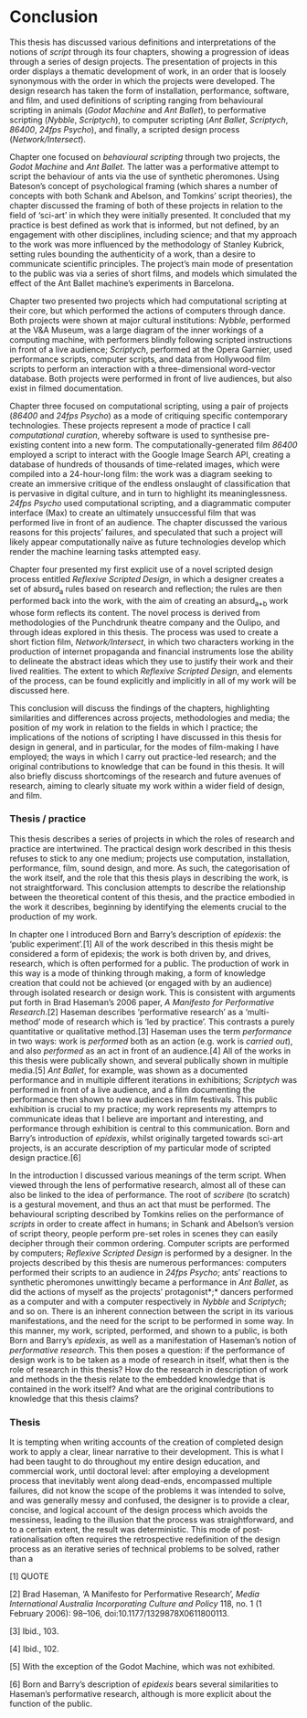 Conclusion 
===========

This thesis has discussed various definitions and interpretations of the notions of *script* through its four chapters, showing a progression of ideas through a series of design projects. The presentation of projects in this order displays a thematic development of work, in an order that is loosely synonymous with the order in which the projects were developed. The design research has taken the form of installation, performance, software, and film, and used definitions of scripting ranging from behavioural scripting in animals (*Godot Machine* and *Ant Ballet*), to performative scripting (*Nybble*, *Scriptych*), to computer scripting (*Ant Ballet*, *Scriptych*, *86400*, *24fps Psycho*), and finally, a scripted design process (*Network/Intersect*).

Chapter one focused on *behavioural scripting* through two projects, the *Godot Machine* and *Ant Ballet*. The latter was a performative attempt to script the behaviour of ants via the use of synthetic pheromones. Using Bateson’s concept of psychological framing (which shares a number of concepts with both Schank and Abelson, and Tomkins’ script theories), the chapter discussed the framing of both of these projects in relation to the field of ‘sci-art’ in which they were initially presented. It concluded that my practice is best defined as work that is informed, but not defined, by an engagement with other disciplines, including science; and that my approach to the work was more influenced by the methodology of Stanley Kubrick, setting rules bounding the authenticity of a work, than a desire to communicate scientific principles. The project’s main mode of presentation to the public was via a series of short films, and models which simulated the effect of the Ant Ballet machine’s experiments in Barcelona.

Chapter two presented two projects which had computational scripting at their core, but which performed the actions of computers through dance. Both projects were shown at major cultural institutions: *Nybble*, performed at the V&A Museum, was a large diagram of the inner workings of a computing machine, with performers blindly following scripted instructions in front of a live audience; *Scriptych*, performed at the Opera Garnier, used performance scripts, computer scripts, and data from Hollywood film scripts to perform an interaction with a three-dimensional word-vector database. Both projects were performed in front of live audiences, but also exist in filmed documentation.

Chapter three focused on computational scripting, using a pair of projects (*86400* and *24fps Psycho*) as a mode of critiquing specific contemporary technologies. These projects represent a mode of practice I call *computational curation*, whereby software is used to synthesise pre-existing content into a new form. The computationally-generated film *86400* employed a script to interact with the Google Image Search API, creating a database of hundreds of thousands of time-related images, which were compiled into a 24-hour-long film: the work was a diagram seeking to create an immersive critique of the endless onslaught of classification that is pervasive in digital culture, and in turn to highlight its meaninglessness. *24fps Psycho* used computational scripting, and a diagrammatic computer interface (Max) to create an ultimately unsuccessful film that was performed live in front of an audience. The chapter discussed the various reasons for this projects’ failures, and speculated that such a project will likely appear computationally naïve as future technologies develop which render the machine learning tasks attempted easy.

Chapter four presented my first explicit use of a novel scripted design process entitled *Reflexive Scripted Design*, in which a designer creates a set of absurd<sub>a</sub> rules based on research and reflection; the rules are then performed back into the work, with the aim of creating an absurd<sub>a+b</sub> work whose form reflects its content. The novel process is derived from methodologies of the Punchdrunk theatre company and the Oulipo, and through ideas explored in this thesis. The process was used to create a short fiction film, *Network/Intersect*, in which two characters working in the production of internet propaganda and financial instruments lose the ability to delineate the abstract ideas which they use to justify their work and their lived realities. The extent to which *Reflexive Scripted Design*, and elements of the process, can be found explicitly and implicitly in all of my work will be discussed here.

This conclusion will discuss the findings of the chapters, highlighting similarities and differences across projects, methodologies and media; the position of my work in relation to the fields in which I practice; the implications of the notions of scripting I have discussed in this thesis for design in general, and in particular, for the modes of film-making I have employed; the ways in which I carry out practice-led research; and the original contributions to knowledge that can be found in this thesis. It will also briefly discuss shortcomings of the research and future avenues of research, aiming to clearly situate my work within a wider field of design, and film.

### Thesis / practice

This thesis describes a series of projects in which the roles of research and practice are intertwined. The practical design work described in this thesis refuses to stick to any one medium; projects use computation, installation, performance, film, sound design, and more. As such, the categorisation of the work itself, and the role that this thesis plays in describing the work, is not straightforward. This conclusion attempts to describe the relationship between the theoretical content of this thesis, and the practice embodied in the work it describes, beginning by identifying the elements crucial to the production of my work.

In chapter one I introduced Born and Barry’s description of *epidexis*: the ‘public experiment’.[1] All of the work described in this thesis might be considered a form of epidexis; the work is both driven by, and drives, research, which is often performed for a public. The production of work in this way is a mode of thinking through making, a form of knowledge creation that could not be achieved (or engaged with by an audience) through isolated research or design work. This is consistent with arguments put forth in Brad Haseman’s 2006 paper, *A Manifesto for Performative Research*.[2] Haseman describes ‘performative research’ as a ‘multi-method’ mode of research which is ‘led by practice’. This contrasts a purely quantitative or qualitative method.[3] Haseman uses the term *performance* in two ways: work is *performed* both as an action (e.g. work is *carried out*), and also *performed* as an act in front of an audience.[4] All of the works in this thesis were publically shown, and several publically shown in multiple media.[5] *Ant Ballet*, for example, was shown as a documented performance and in multiple different iterations in exhibitions; *Scriptych* was performed in front of a live audience, and a film documenting the performance then shown to new audiences in film festivals. This public exhibition is crucial to my practice; my work represents my attemprs to communicate ideas that I believe are important and interesting, and performance through exhibition is central to this communication. Born and Barry’s introduction of *epidexis*, whilst originally targeted towards sci-art projects, is an accurate description of my particular mode of scripted design practice.[6]

In the introduction I discussed various meanings of the term script. When viewed through the lens of performative research, almost all of these can also be linked to the idea of performance. The root of *scribere* (to scratch) is a gestural movement, and thus an act that must be performed. The behavioural scripting described by Tomkins relies on the performance of *scripts* in order to create affect in humans; in Schank and Abelson’s version of script theory, people perform pre-set roles in scenes they can easily decipher through their common ordering. Computer scripts are performed by computers; *Reflexive Scripted Design* is performed by a designer. In the projects described by this thesis are numerous performances: computers performed their scripts to an audience in *24fps Psycho*; ants’ reactions to synthetic pheromones unwittingly became a performance in *Ant Ballet*, as did the actions of myself as the projects’ protagonist*;* dancers performed as a computer and with a computer respectively in *Nybble* and *Scriptych*; and so on. There is an inherent connection between the script in its various manifestations, and the need for the script to be performed in some way. In this manner, my work, scripted, performed, and shown to a public, is both Born and Barry’s *epidexis*, as well as a manifestation of Haseman’s notion of *performative research*. This then poses a question: if the performance of design work is to be taken as a mode of research in itself, what then is the role of research in this thesis? How do the research in description of work and methods in the thesis relate to the embedded knowledge that is contained in the work itself? And what are the original contributions to knowledge that this thesis claims?

### Thesis

It is tempting when writing accounts of the creation of completed design work to apply a clear, linear narrative to their development. This is what I had been taught to do throughout my entire design education, and commercial work, until doctoral level: after employing a development process that inevitably went along dead-ends, encompassed multiple failures, did not know the scope of the problems it was intended to solve, and was generally messy and confused, the designer is to provide a clear, concise, and logical account of the design process which avoids the messiness, leading to the illusion that the process was straightforward, and to a certain extent, the result was deterministic. This mode of post-rationalisation often requires the retrospective redefinition of the design process as an iterative series of technical problems to be solved, rather than a

[1] QUOTE

[2] Brad Haseman, ‘A Manifesto for Performative Research’, *Media International Australia Incorporating Culture and Policy* 118, no. 1 (1 February 2006): 98–106, doi:10.1177/1329878X0611800113.

[3] Ibid., 103.

[4] Ibid., 102.

[5] With the exception of the Godot Machine, which was not exhibited.

[6] Born and Barry’s description of *epidexis* bears several similarities to Haseman’s performative research, although is more explicit about the function of the public.
